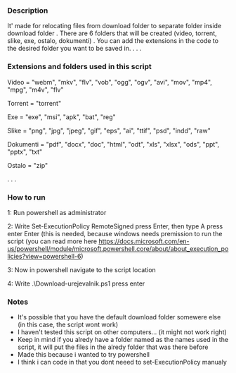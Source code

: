### Description

It' made for relocating files from download folder to separate folder inside download folder
.
There are 6 folders that will be created (video, torrent, slike, exe, ostalo, dokumenti)
.
You can add the extensions in the code to the desired folder you want to be saved in.
.
.
.

### Extensions and folders used in this script

Video = "webm", "mkv", "flv", "vob", "ogg", "ogv", "avi", "mov", "mp4", "mpg", "m4v", "flv"

Torrent = "torrent"

Exe = "exe", "msi", "apk", "bat", "reg"

Slike = "png", "jpg", "jpeg", "gif", "eps", "ai", "ttif", "psd", "indd", "raw"

Dokumenti = "pdf", "docx", "doc", "html", "odt", "xls", "xlsx", "ods", "ppt", "pptx", "txt"

Ostalo = "zip"

.
.
.

### How to run

1: Run powershell as administrator

2: Write    Set-ExecutionPolicy RemoteSigned   press Enter, then type   A    press enter Enter   (this is needed, because windows needs premission to run the script (you can read more here https://docs.microsoft.com/en-us/powershell/module/microsoft.powershell.core/about/about_execution_policies?view=powershell-6)

3: Now in powershell navigate to the script location

4: Write   .\Download-urejevalnik.ps1       press enter



### Notes

  - It's possible that you have the default download folder somewere else (in this case, the script wont work)
  - I haven't tested this script on other computers... (it might not work right)
  - Keep in mind if you alredy have a folder named as the names used in the script, it will put the files in the alredy folder that was there before  
  - Made this because i wanted to try powershell
  - I think i can code in that you dont neeed to set-ExecutionPolicy manualy
